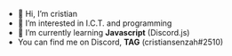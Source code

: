 - 👋 Hi, I’m cristian
- 👀 I’m interested in I.C.T. and programming
- 🌱 I’m currently learning **Javascript** (Discord.js)
- You can find me on Discord, **TAG** (cristiansenzah#2510)
